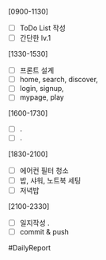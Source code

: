 [0900-1130]
- [ ] ToDo List 작성
- [ ] 간단한 lv.1  

[1330-1530]
- [ ] 프론트 설계 
- [ ] home, search, discover, 
- [ ] login, signup, 
- [ ] mypage, play 

[1600-1730]
- [ ] .
- [ ] .

[1830-2100]
- [ ] 에어컨 필터 청소
- [ ] 밥, 샤워, 노트북 세팅 
- [ ] 저녁밥

[2100-2330]
- [ ] 일지작성
	.
- [ ] commit & push

#DailyReport 